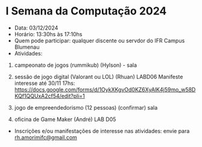 # I Semana da Computação 2024

* Data: 03/12/2024
* Horário: 13:30hs às 17:10hs
* Quem pode participar: qualquer discente ou servdor do IFR Campus Blumenau
* Atividades:

1) campeonato de jogos (rummikub) (Hylson) - sala

2) sessão de jogo digital (Valorant ou LOL) (Rhuan) LABD06
Manifeste interesse até 30/11 17hs: https://docs.google.com/forms/d/1OykXKgvOd0KZ6XyAlK4j59mo_w58DKQf1QQUxA2cf54/edit?pli=1

3) jogo de empreendedorismo (12 pessoas) (confirmar) sala

4) oficina de Game Maker (André) LAB D05

* Inscrições e/ou manifestações de interesse nas atividades: envie para rh.amorimifc@gmail.com
